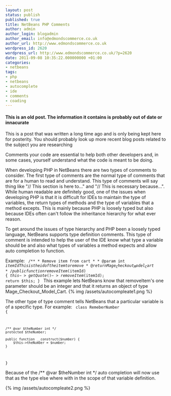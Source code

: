```yaml
---
layout: post
status: publish
published: true
title: NetBeans PHP Comments
author: admin
author_login: blogadmin
author_email: info@edmondscommerce.co.uk
author_url: http://www.edmondscommerce.co.uk
wordpress_id: 2620
wordpress_url: http://www.edmondscommerce.co.uk/?p=2620
date: 2011-09-08 10:35:22.000000000 +01:00
categories:
- netbeans
tags:
- php
- netbeans
- autocomplete
- ide
- comments
- coading
---
```

<div class="oldpost"><h4>This is an old post. The information it contains is probably out of date or innacurate</h4>
<p>
This is a post that was written a long time ago and is only being kept here for posterity.
You should probably look up more recent blog posts related to the subject you are researching
</p>
</div>
Comments your code are essential to help both other developers and, in some cases, yourself understand what the code is meant to be doing.

When developing PHP in NetBeans there are two types of comments to consider. The first type of comments are the normal type of comments that are for a human to read and understand. This type of comments will say thing like "// This section is here to..." and "// This is necessary because...". While human readable are definitely good, one of the issues when developing PHP is that it is difficult for IDEs to maintain the type of variables, the return types of methods and the type of variables that a method excepts. This is mainly because PHP is loosely typed but also because IDEs often can't follow the inheritance hierarchy for what ever reason.

To get around the issues of type hierarchy and PHP been a loosely typed language, NetBeans supports type definition comments. This type of comment is intended to help the user of the IDE know what type a variable should be and also what types of variables a method expects and allow auto completion to function.

Example:
<code>
    /**
     * Remove item from cart
     *
     * @param   int $itemId This is the id of the item to remove
     * @return  Mage_Checkout_Model_Cart
     */
    public function removeItem($itemId)
    {
        $this->getQuote()->removeItem($itemId);
        return $this;
    }
</code>
This example lets NetBeans know that removeItem's one parameter should be an integer and that it returns an object of type Mage_Checkout_Model_Cart.
{% img  /assets/autocompleate1.png %}

The other type of type comment tells NetBeans that a particular variable is of a specific type.
For example:
<code>
class RemeberNumber {

    /** @var $theNumber int */
    protected $theNumber;

    public function __construct($number) {
        $this->theNumber = $number;
    }
}
</code>

Because of the /** @var $theNumber int */ auto completion will now use that as the type else where with in the scope of that variable definition.

{% img  /assets/autocompleate2.png %}
